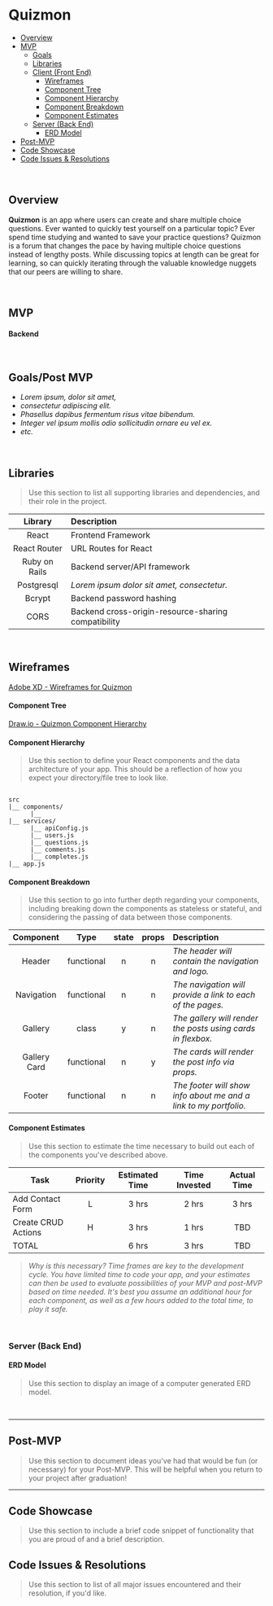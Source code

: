 # Quizmon

- [Overview](#overview)
- [MVP](#mvp)
  - [Goals](#goals)
  - [Libraries](#libraries)
  - [Client (Front End)](#client-front-end)
    - [Wireframes](#wireframes)
    - [Component Tree](#component-tree)
    - [Component Hierarchy](#component-hierarchy)
    - [Component Breakdown](#component-breakdown)
    - [Component Estimates](#component-estimates)
  - [Server (Back End)](#server-back-end)
    - [ERD Model](#erd-model)
- [Post-MVP](#post-mvp)
- [Code Showcase](#code-showcase)
- [Code Issues & Resolutions](#code-issues--resolutions)

<br>

## Overview

**Quizmon** is an app where users can create and share multiple choice questions. Ever wanted to quickly test yourself on a particular topic? Ever spend time studying and wanted to save your practice questions? Quizmon is a forum that changes the pace by having multiple choice questions instead of lengthy posts. While discussing topics at length can be great for learning, so can quickly iterating through the valuable knowledge nuggets that our peers are willing to share.

<br>

## MVP

#### Backend


<br>

## Goals/Post MVP

- _Lorem ipsum, dolor sit amet,_
- _consectetur adipiscing elit._
- _Phasellus dapibus fermentum risus vitae bibendum._
- _Integer vel ipsum mollis odio sollicitudin ornare eu vel ex._
- _etc._

<br>

## Libraries

> Use this section to list all supporting libraries and dependencies, and their role in the project.

|     Library      | Description                                |
| :--------------: | :----------------------------------------- |
|      React       | Frontend Framework |
|   React Router   | URL Routes for React |
| Ruby on Rails    | Backend server/API framework |
|   Postgresql     | _Lorem ipsum dolor sit amet, consectetur._ |
|  Bcrypt  | Backend password hashing |
|  CORS    | Backend cross-origin-resource-sharing compatibility | 

<br>


## Wireframes

[Adobe XD - Wireframes for Quizmon](./quizmon-mockups.xd)

#### Component Tree

[Draw.io - Quizmon Component Hierarchy](./quizmon-component-hierarchy.drawio)

#### Component Hierarchy

> Use this section to define your React components and the data architecture of your app. This should be a reflection of how you expect your directory/file tree to look like. 

``` structure

src
|__ components/
      |__ 
|__ services/
      |__ apiConfig.js
      |__ users.js 
      |__ questions.js 
      |__ comments.js 
      |__ completes.js
|__ app.js
```

#### Component Breakdown

> Use this section to go into further depth regarding your components, including breaking down the components as stateless or stateful, and considering the passing of data between those components.

|  Component   |    Type    | state | props | Description                                                      |
| :----------: | :--------: | :---: | :---: | :--------------------------------------------------------------- |
|    Header    | functional |   n   |   n   | _The header will contain the navigation and logo._               |
|  Navigation  | functional |   n   |   n   | _The navigation will provide a link to each of the pages._       |
|   Gallery    |   class    |   y   |   n   | _The gallery will render the posts using cards in flexbox._      |
| Gallery Card | functional |   n   |   y   | _The cards will render the post info via props._                 |
|    Footer    | functional |   n   |   n   | _The footer will show info about me and a link to my portfolio._ |

#### Component Estimates

> Use this section to estimate the time necessary to build out each of the components you've described above.

| Task                | Priority | Estimated Time | Time Invested | Actual Time |
| ------------------- | :------: | :------------: | :-----------: | :---------: |
| Add Contact Form    |    L     |     3 hrs      |     2 hrs     |    3 hrs    |
| Create CRUD Actions |    H     |     3 hrs      |     1 hrs     |     TBD     |
| TOTAL               |          |     6 hrs      |     3 hrs     |     TBD     |

> _Why is this necessary? Time frames are key to the development cycle. You have limited time to code your app, and your estimates can then be used to evaluate possibilities of your MVP and post-MVP based on time needed. It's best you assume an additional hour for each component, as well as a few hours added to the total time, to play it safe._

<br>

### Server (Back End)

#### ERD Model

> Use this section to display an image of a computer generated ERD model.

<br>

***

## Post-MVP

> Use this section to document ideas you've had that would be fun (or necessary) for your Post-MVP. This will be helpful when you return to your project after graduation!

***

## Code Showcase

> Use this section to include a brief code snippet of functionality that you are proud of and a brief description.

## Code Issues & Resolutions

> Use this section to list of all major issues encountered and their resolution, if you'd like.
